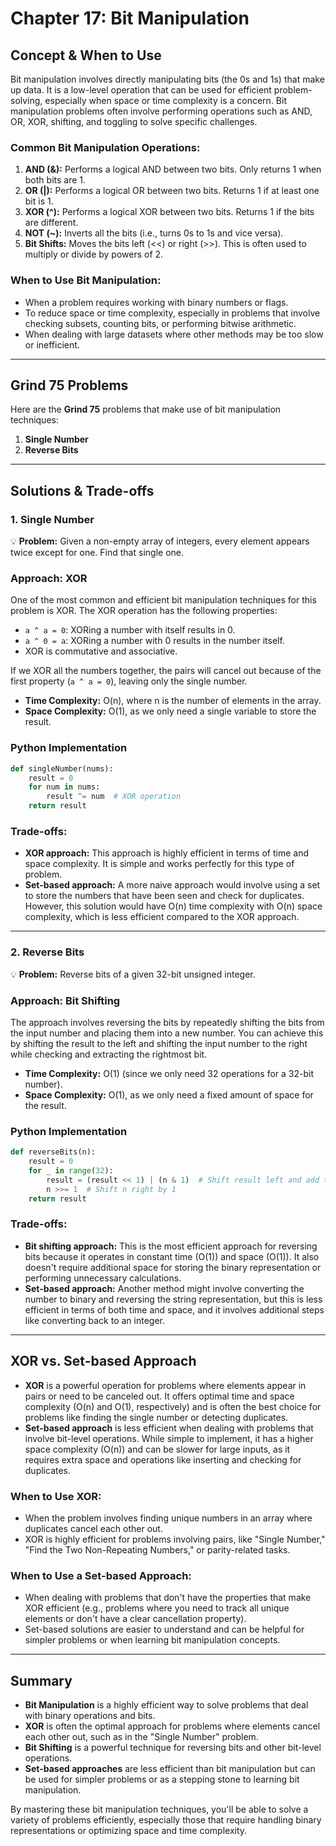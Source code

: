 # **Chapter 17: Bit Manipulation**

## **Concept & When to Use**

Bit manipulation involves directly manipulating bits (the 0s and 1s) that make up data. It is a low-level operation that can be used for efficient problem-solving, especially when space or time complexity is a concern. Bit manipulation problems often involve performing operations such as AND, OR, XOR, shifting, and toggling to solve specific challenges.

### **Common Bit Manipulation Operations:**

1. **AND (&):** Performs a logical AND between two bits. Only returns 1 when both bits are 1.
2. **OR (|):** Performs a logical OR between two bits. Returns 1 if at least one bit is 1.
3. **XOR (^):** Performs a logical XOR between two bits. Returns 1 if the bits are different.
4. **NOT (~):** Inverts all the bits (i.e., turns 0s to 1s and vice versa).
5. **Bit Shifts:** Moves the bits left (<<) or right (>>). This is often used to multiply or divide by powers of 2.

### **When to Use Bit Manipulation:**

- When a problem requires working with binary numbers or flags.
- To reduce space or time complexity, especially in problems that involve checking subsets, counting bits, or performing bitwise arithmetic.
- When dealing with large datasets where other methods may be too slow or inefficient.

---

## **Grind 75 Problems**

Here are the **Grind 75** problems that make use of bit manipulation techniques:

1. **Single Number**
2. **Reverse Bits**

---

## **Solutions & Trade-offs**

### **1. Single Number**

💡 **Problem:** Given a non-empty array of integers, every element appears twice except for one. Find that single one.

### **Approach: XOR**

One of the most common and efficient bit manipulation techniques for this problem is XOR. The XOR operation has the following properties:

- `a ^ a = 0`: XORing a number with itself results in 0.
- `a ^ 0 = a`: XORing a number with 0 results in the number itself.
- XOR is commutative and associative.

If we XOR all the numbers together, the pairs will cancel out because of the first property (`a ^ a = 0`), leaving only the single number.

- **Time Complexity:** O(n), where n is the number of elements in the array.
- **Space Complexity:** O(1), as we only need a single variable to store the result.

### **Python Implementation**

```python
def singleNumber(nums):
    result = 0
    for num in nums:
        result ^= num  # XOR operation
    return result
```

### **Trade-offs:**

- **XOR approach:** This approach is highly efficient in terms of time and space complexity. It is simple and works perfectly for this type of problem.
- **Set-based approach:** A more naive approach would involve using a set to store the numbers that have been seen and check for duplicates. However, this solution would have O(n) time complexity with O(n) space complexity, which is less efficient compared to the XOR approach.

---

### **2. Reverse Bits**

💡 **Problem:** Reverse bits of a given 32-bit unsigned integer.

### **Approach: Bit Shifting**

The approach involves reversing the bits by repeatedly shifting the bits from the input number and placing them into a new number. You can achieve this by shifting the result to the left and shifting the input number to the right while checking and extracting the rightmost bit.

- **Time Complexity:** O(1) (since we only need 32 operations for a 32-bit number).
- **Space Complexity:** O(1), as we only need a fixed amount of space for the result.

### **Python Implementation**

```python
def reverseBits(n):
    result = 0
    for _ in range(32):
        result = (result << 1) | (n & 1)  # Shift result left and add the rightmost bit of n
        n >>= 1  # Shift n right by 1
    return result
```

### **Trade-offs:**

- **Bit shifting approach:** This is the most efficient approach for reversing bits because it operates in constant time (O(1)) and space (O(1)). It also doesn't require additional space for storing the binary representation or performing unnecessary calculations.
- **Set-based approach:** Another method might involve converting the number to binary and reversing the string representation, but this is less efficient in terms of both time and space, and it involves additional steps like converting back to an integer.

---

## **XOR vs. Set-based Approach**

- **XOR** is a powerful operation for problems where elements appear in pairs or need to be canceled out. It offers optimal time and space complexity (O(n) and O(1), respectively) and is often the best choice for problems like finding the single number or detecting duplicates.
- **Set-based approach** is less efficient when dealing with problems that involve bit-level operations. While simple to implement, it has a higher space complexity (O(n)) and can be slower for large inputs, as it requires extra space and operations like inserting and checking for duplicates.

### **When to Use XOR:**

- When the problem involves finding unique numbers in an array where duplicates cancel each other out.
- XOR is highly efficient for problems involving pairs, like "Single Number," "Find the Two Non-Repeating Numbers," or parity-related tasks.

### **When to Use a Set-based Approach:**

- When dealing with problems that don't have the properties that make XOR efficient (e.g., problems where you need to track all unique elements or don't have a clear cancellation property).
- Set-based solutions are easier to understand and can be helpful for simpler problems or when learning bit manipulation concepts.

---

## **Summary**

- **Bit Manipulation** is a highly efficient way to solve problems that deal with binary operations and bits.
- **XOR** is often the optimal approach for problems where elements cancel each other out, such as in the "Single Number" problem.
- **Bit Shifting** is a powerful technique for reversing bits and other bit-level operations.
- **Set-based approaches** are less efficient than bit manipulation but can be used for simpler problems or as a stepping stone to learning bit manipulation.

By mastering these bit manipulation techniques, you'll be able to solve a variety of problems efficiently, especially those that require handling binary representations or optimizing space and time complexity.
